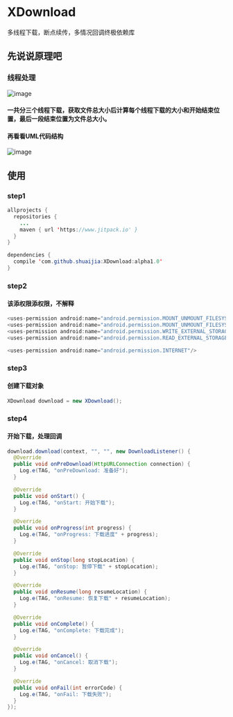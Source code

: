 # XDownload
多线程下载，断点续传，多情况回调终极依赖库
## 先说说原理吧
### 线程处理
![image](https://raw.githubusercontent.com/shuaijia/XDownload/master/imgs/db.png)
#### 一共分三个线程下载，获取文件总大小后计算每个线程下载的大小和开始结束位置，最后一段结束位置为文件总大小。
#### 再看看UML代码结构
![image](https://raw.githubusercontent.com/shuaijia/XDownload/master/imgs/uml.png)

## 使用
### step1
```java
allprojects {
  repositories {
    ...
    maven { url 'https://www.jitpack.io' }
  }
}

dependencies {
  compile 'com.github.shuaijia:XDownload:alpha1.0'
}
```
### step2
#### 该添权限添权限，不解释
```java
<uses-permission android:name="android.permission.MOUNT_UNMOUNT_FILESYSTEMS" />
<uses-permission android:name="android.permission.MOUNT_UNMOUNT_FILESYSTEMS" />
<uses-permission android:name="android.permission.WRITE_EXTERNAL_STORAGE" />
<uses-permission android:name="android.permission.READ_EXTERNAL_STORAGE" />

<uses-permission android:name="android.permission.INTERNET"/>
```
### step3
#### 创建下载对象
```java
XDownload download = new XDownload();
```
### step4
#### 开始下载，处理回调
```java
download.download(context, "", "", new DownloadListener() {
  @Override
  public void onPreDownload(HttpURLConnection connection) {
    Log.e(TAG, "onPreDownload: 准备好");
  }

  @Override
  public void onStart() {
    Log.e(TAG, "onStart: 开始下载");
  }

  @Override
  public void onProgress(int progress) {
    Log.e(TAG, "onProgress: 下载进度" + progress);
  }

  @Override
  public void onStop(long stopLocation) {
    Log.e(TAG, "onStop: 暂停下载" + stopLocation);
  }

  @Override
  public void onResume(long resumeLocation) {
    Log.e(TAG, "onResume: 恢复下载" + resumeLocation);
  }

  @Override
  public void onComplete() {
    Log.e(TAG, "onComplete: 下载完成");
  }

  @Override
  public void onCancel() {
    Log.e(TAG, "onCancel: 取消下载");
  }

  @Override
  public void onFail(int errorCode) {
    Log.e(TAG, "onFail: 下载失败");
  }
});
```
